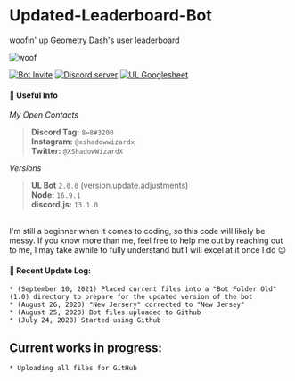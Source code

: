 # Updated-Leaderboard-Bot
woofin' up Geometry Dash's user leaderboard

![woof](https://cdn.discordapp.com/attachments/617880742193528844/733101509839159428/woofBanner.png)

[![Bot Invite](https://cdn.discordapp.com/attachments/643281081272893471/736445895767490680/key_BotInvite.png)](https://discordapp.com/oauth2/authorize?client_id=624842361247105025&permissions=201713728&scope=bot) [![Discord server](https://cdn.discordapp.com/attachments/643281081272893471/736445896761278524/key_DiscordServer.png)](https://discord.gg/Uz7pd4d) [![UL Googlesheet](https://cdn.discordapp.com/attachments/643281081272893471/736445894165135390/key_Googlesheet.png)](https://docs.google.com/spreadsheets/d/10lbPnDYJXhbtlA0ls0cGjjX_osFSG559IDrTbhgPHvc)

#### 📖 Useful Info
*My Open Contacts*

> **Discord Tag:** `8=8#3200`<br>
> **Instagram:** `@xshadowwizardx`<br>
> **Twitter:** `@XShadowWizardX`

*Versions*

> __**UL Bot**__ `2.0.0` (version.update.adjustments)<br>
> **Node:** `16.9.1`<br>
> **discord.js:** `13.1.0`
<br>
I'm still a beginner when it comes to coding, so this code will likely be messy. If you know more than me, feel free to help me out by reaching out to me, I may take awhile to fully understand but I will excel at it once I do 😉

#### 💎 Recent Update Log:
```
* (September 10, 2021) Placed current files into a "Bot Folder Old" (1.0) directory to prepare for the updated version of the bot
* (August 26, 2020) "New Jersery" corrected to "New Jersey"
* (August 25, 2020) Bot files uploaded to Github
* (July 24, 2020) Started using Github
```

## Current works in progress:
```
* Uploading all files for GitHub
```
